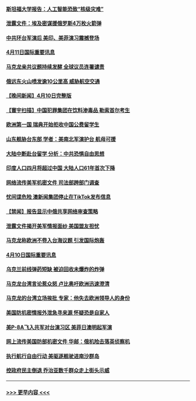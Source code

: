 #### [斯坦福大学报告：人工智能恐致“核级灾难”](../pages/prog202/a103688326.md?t=04120043) 
#### [泄露文件：埃及密谋援俄罗斯4万枚火箭弹](../pages/prog202/a103688318.md?t=04120043) 
#### [中共环台军演后 美印、美菲演习震撼登场](../pages/prog202/a103688314.md?t=04120043) 
#### [4月11日国际重要讯息](../pages/prog202/a103688307.md?t=04120043) 
#### [马克龙亲共议题持续发酵 全球议员连署谴责](../pages/prog202/a103688300.md?t=04120043) 
#### [俄远东火山喷发逾10公里高 威胁航空交通](../pages/prog202/a103688156.md?t=04120043) 
#### [【晚间新闻】4月10日完整版](../pages/prog202/a103688088.md?t=04120043) 
#### [【寰宇扫描】中国犯罪集团在饮料渗毒品 勒索首尔考生](../pages/prog202/a103688108.md?t=04120043) 
#### [欧洲第一国 瑞典开始拒收中国公费留学生](../pages/prog202/a103687794.md?t=04120043) 
#### [山东舰胁台东部 学者：美南北军演护台 航母可援](../pages/prog202/a103687797.md?t=04120043) 
#### [大陆中断赴台留学 分析：中共恐惧自由思想](../pages/prog202/a103687798.md?t=04120043) 
#### [印度人口四月将超过中国 大陆人口61年首次下降](../pages/prog202/a103687813.md?t=04120043) 
#### [网络流传美军机密文件 司法部跨部门调查](../pages/prog202/a103687814.md?t=04120043) 
#### [忧间谍危险 澳新闻集团停止在TikTok发布信息](../pages/prog202/a103687779.md?t=04120043) 
#### [【禁闻】报告显示中俄共享网络审查策略](../pages/prog202/a103687719.md?t=04120043) 
#### [泄露文件揭开美军情报面纱 美国盟友担忧](../pages/prog202/a103687540.md?t=04120043) 
#### [马克龙称欧洲不卷入台海议题 引发国际炮轰](../pages/prog202/a103687576.md?t=04120043) 
#### [4月10日国际重要讯息](../pages/prog202/a103687577.md?t=04120043) 
#### [乌克兰前线弹药短缺 被迫回收未爆炸的炸弹](../pages/prog202/a103687521.md?t=04120043) 
#### [马克龙台湾言论惹众怒 卢比奥吁欧洲迅速澄清](../pages/prog202/a103687526.md?t=04120043) 
#### [马克龙的台湾立场挨批 专家：他失去欧洲领导人的身份](../pages/prog202/a103687524.md?t=04120043) 
#### [美国防机密情报外泄急寻来源 怀疑恐是自家人](../pages/prog202/a103687442.md?t=04120043) 
#### [美P-8A飞入共军对台演习区 美菲日澳明起军演](../pages/prog202/a103687408.md?t=04120043) 
#### [网上流传美国防部机密文件 华邮：俄机险击落英侦察机](../pages/prog202/a103687396.md?t=04120043) 
#### [执行航行自由行动 美驱逐舰驶进南沙群岛](../pages/prog202/a103687377.md?t=04120043) 
#### [控政府民主倒退 乔治亚数千群众走上街头示威](../pages/prog202/a103687351.md?t=04120043) 

----
#### [ >>> 更早内容 <<< ](../indexes/prog202-earlier.md)
